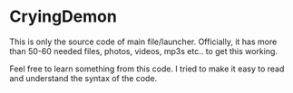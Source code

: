 # CryingDemon

This is only the source code of main file/launcher. Officially, it has more than 50-60 needed files, photos, videos, mp3s etc.. to get this working.

Feel free to learn something from this code. I tried to make it easy to read and understand the syntax of the code.


